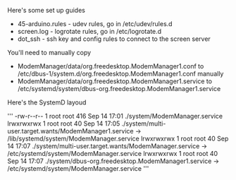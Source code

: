 
Here's some set up guides

 * 45-arduino.rules - udev rules, go in /etc/udev/rules.d
 * screen.log - logrotate rules, go in /etc/logrotate.d
 * dot_ssh - ssh key and config rules to connect to the screen server

You'll need to manually copy 
  * ModemManager/data/org.freedesktop.ModemManager1.conf to /etc/dbus-1/system.d/org.freedesktop.ModemManager1.conf manually
  * ModemManager/data/org.freedesktop.ModemManager1.service to /etc/systemd/system/dbus-org.freedesktop.ModemManager1.service


Here's the SystemD layoud


'''
-rw-r--r-- 1 root root 416 Sep 14 17:01 ./system/ModemManager.service
lrwxrwxrwx 1 root root  40 Sep 14 17:05 ./system/multi-user.target.wants/ModemManager1.service -> /lib/systemd/system/ModemManager.service
lrwxrwxrwx 1 root root  40 Sep 14 17:07 ./system/multi-user.target.wants/ModemManager.service -> /etc/systemd/system/ModemManager.service
lrwxrwxrwx 1 root root  40 Sep 14 17:07 ./system/dbus-org.freedesktop.ModemManager1.service -> /etc/systemd/system/ModemManager.service
'''
